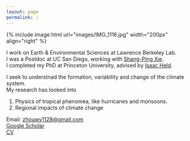 ```yaml
---
layout: page
permalink: /
---
```


{% include image.html url="images/IMG_1116.jpg" width="200px" align="right" %}

I work on Earth & Environmental Sciences at Lawrence Berkeley Lab.   
I was a Postdoc at UC San Diego, working with [Shang-Ping Xie](http://scrippsscholars.ucsd.edu/sxie/).   
I completed my PhD at Princeton University, advised by [Isaac Held](https://www.gfdl.noaa.gov/isaac-held-homepage/).   

I seek to understnad the formation, variability and change of the climate system.     
My research has looked into      
1) Physics of tropical phenomea, like hurricanes and monsoons.     
2) Regional impacts of climate change 


Email: zhouwy1128@gmail.com    
[Google Scholar](https://scholar.google.com/citations?user=qlLj08YAAAAJ&hl=e)     
[CV](http://github.com/wenyuz/wenyuz.github.io/blob/master/CV.pdf?raw=true)    
